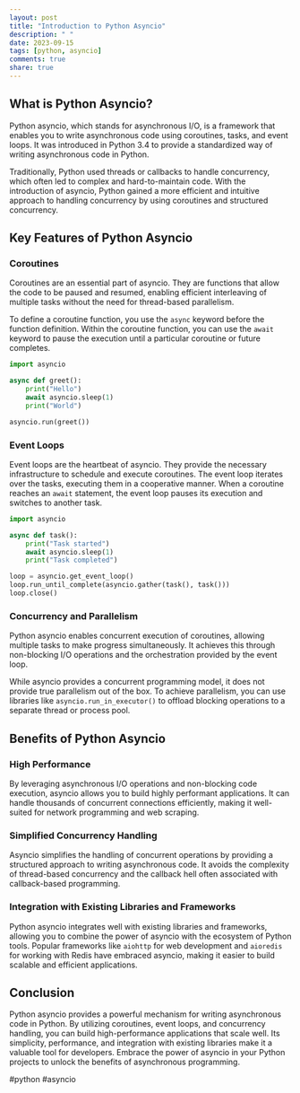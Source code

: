 ```yaml
---
layout: post
title: "Introduction to Python Asyncio"
description: " "
date: 2023-09-15
tags: [python, asyncio]
comments: true
share: true
---
```


## What is Python Asyncio?

Python asyncio, which stands for asynchronous I/O, is a framework that enables you to write asynchronous code using coroutines, tasks, and event loops. It was introduced in Python 3.4 to provide a standardized way of writing asynchronous code in Python.

Traditionally, Python used threads or callbacks to handle concurrency, which often led to complex and hard-to-maintain code. With the introduction of asyncio, Python gained a more efficient and intuitive approach to handling concurrency by using coroutines and structured concurrency.

## Key Features of Python Asyncio

### Coroutines

Coroutines are an essential part of asyncio. They are functions that allow the code to be paused and resumed, enabling efficient interleaving of multiple tasks without the need for thread-based parallelism.

To define a coroutine function, you use the `async` keyword before the function definition. Within the coroutine function, you can use the `await` keyword to pause the execution until a particular coroutine or future completes.

```python
import asyncio

async def greet():
    print("Hello")
    await asyncio.sleep(1)
    print("World")

asyncio.run(greet())
```

### Event Loops

Event loops are the heartbeat of asyncio. They provide the necessary infrastructure to schedule and execute coroutines. The event loop iterates over the tasks, executing them in a cooperative manner. When a coroutine reaches an `await` statement, the event loop pauses its execution and switches to another task.

```python
import asyncio

async def task():
    print("Task started")
    await asyncio.sleep(1)
    print("Task completed")

loop = asyncio.get_event_loop()
loop.run_until_complete(asyncio.gather(task(), task()))
loop.close()
```

### Concurrency and Parallelism

Python asyncio enables concurrent execution of coroutines, allowing multiple tasks to make progress simultaneously. It achieves this through non-blocking I/O operations and the orchestration provided by the event loop.

While asyncio provides a concurrent programming model, it does not provide true parallelism out of the box. To achieve parallelism, you can use libraries like `asyncio.run_in_executor()` to offload blocking operations to a separate thread or process pool.

## Benefits of Python Asyncio

### High Performance

By leveraging asynchronous I/O operations and non-blocking code execution, asyncio allows you to build highly performant applications. It can handle thousands of concurrent connections efficiently, making it well-suited for network programming and web scraping.

### Simplified Concurrency Handling

Asyncio simplifies the handling of concurrent operations by providing a structured approach to writing asynchronous code. It avoids the complexity of thread-based concurrency and the callback hell often associated with callback-based programming.

### Integration with Existing Libraries and Frameworks

Python asyncio integrates well with existing libraries and frameworks, allowing you to combine the power of asyncio with the ecosystem of Python tools. Popular frameworks like `aiohttp` for web development and `aioredis` for working with Redis have embraced asyncio, making it easier to build scalable and efficient applications.

## Conclusion

Python asyncio provides a powerful mechanism for writing asynchronous code in Python. By utilizing coroutines, event loops, and concurrency handling, you can build high-performance applications that scale well. Its simplicity, performance, and integration with existing libraries make it a valuable tool for developers. Embrace the power of asyncio in your Python projects to unlock the benefits of asynchronous programming.

#python #asyncio